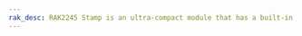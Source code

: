 ```yaml
---
rak_desc: RAK2245 Stamp is an ultra-compact module that has a built-in GPS chip. It comes with a mounted heat-sink that improves the thermal heat dissipation and overall performance of the device. The Stamp form factor feature enables easy integration into the system's mainboard.
---
```


<rk-redirect to="/Product-Categories/WisLink/RAK2245-Stamp-Edition/Overview" />